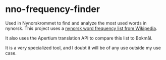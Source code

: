 # nno-frequency-finder

Used in Nynorskrommet to find and analyze the most used words in nynorsk.
This project uses a [nynorsk word frequency list from Wikipedia](<https://en.wiktionary.org/wiki/Wiktionary:Frequency_lists/Nynorsk_(NRK)>).

It also uses the Apertium translation API to compare this list to Bokmål.

It is a very specialized tool, and I doubt it will be of any use outside my use case.
